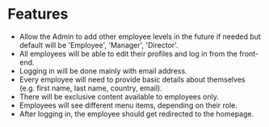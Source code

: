 # Features

* Allow the Admin to add other employee levels in the future if needed but default will be 'Employee', 'Manager', 'Director'.
* All employees will be able to edit their profiles and log in from the front-end.
* Logging in will be done mainly with email address.
* Every employee will need to provide basic details about themselves (e.g. first name, last name, country, email).
* There will be exclusive content available to employees only.
* Employees will see different menu items, depending on their role.
* After logging in, the employee should get redirected to the homepage.
